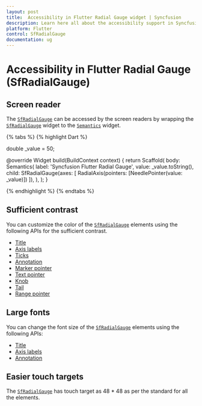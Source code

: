 ```yaml
---
layout: post
title:  Accessibility in Flutter Radial Gauge widget | Syncfusion
description: Learn here all about the accessibility support in Syncfusion Flutter Radial Gauge (SfRadialGauge) widget and how to customize it.
platform: Flutter
control: SfRadialGauge
documentation: ug
---
```


# Accessibility in Flutter Radial Gauge (SfRadialGauge)

## Screen reader

The [`SfRadialGauge`](https://pub.dev/documentation/syncfusion_flutter_gauges/latest/gauges/SfRadialGauge-class.html) can be accessed by the screen readers by wrapping the [`SfRadialGauge`](https://pub.dev/documentation/syncfusion_flutter_gauges/latest/gauges/SfRadialGauge-class.html) widget to the [`Semantics`](https://api.flutter.dev/flutter/widgets/Semantics-class.html) widget.

{% tabs %}
{% highlight Dart %}

double _value = 50;

@override
Widget build(BuildContext context) {
  return Scaffold(
    body: Semantics(
      label: 'Syncfusion Flutter Radial Gauge',
      value: _value.toString(),
      child: SfRadialGauge(axes: <RadialAxis>[
        RadialAxis(pointers: <GaugePointer>[NeedlePointer(value: _value)])
      ]),
    ),
  );
}

{% endhighlight %}
{% endtabs %}

## Sufficient contrast

You can customize the color of the [`SfRadialGauge`](https://pub.dev/documentation/syncfusion_flutter_gauges/latest/gauges/SfRadialGauge-class.html) elements using the following APIs for the sufficient contrast.

* [Title](https://help.syncfusion.com/flutter/radial-gauge/radial-gauge-title#text-alignment)
* [Axis labels](https://help.syncfusion.com/flutter/radial-gauge/axes#label-style-customization)
* [Ticks](https://help.syncfusion.com/flutter/radial-gauge/axes#tick-customization)
* [Annotation](https://help.syncfusion.com/flutter/radial-gauge/annotation#alignment-of-annotation)
* [Marker pointer](https://help.syncfusion.com/flutter/radial-gauge/marker-pointer#marker-customization)
* [Text pointer](https://help.syncfusion.com/flutter/radial-gauge/marker-pointer#text-pointer)
* [Knob](https://help.syncfusion.com/flutter/radial-gauge/needle-pointer#knob-customization)
* [Tail](https://help.syncfusion.com/flutter/radial-gauge/needle-pointer#tail-customization)
* [Range pointer](https://help.syncfusion.com/flutter/radial-gauge/ranges#range-customization)

## Large fonts

You can change the font size of the [`SfRadialGauge`](https://pub.dev/documentation/syncfusion_flutter_gauges/latest/gauges/SfRadialGauge-class.html) elements using the following APIs:

* [Title](https://help.syncfusion.com/flutter/radial-gauge/radial-gauge-title#text-alignment)
* [Axis labels](https://help.syncfusion.com/flutter/radial-gauge/axes#label-style-customization)
* [Annotation](https://help.syncfusion.com/flutter/radial-gauge/annotation#alignment-of-annotation)

## Easier touch targets

The [`SfRadialGauge`](https://pub.dev/documentation/syncfusion_flutter_gauges/latest/gauges/SfRadialGauge-class.html) has touch target as 48 * 48 as per the standard for all the elements.
